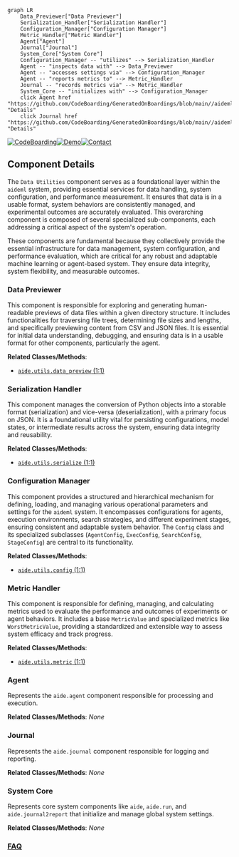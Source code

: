 ```mermaid
graph LR
    Data_Previewer["Data Previewer"]
    Serialization_Handler["Serialization Handler"]
    Configuration_Manager["Configuration Manager"]
    Metric_Handler["Metric Handler"]
    Agent["Agent"]
    Journal["Journal"]
    System_Core["System Core"]
    Configuration_Manager -- "utilizes" --> Serialization_Handler
    Agent -- "inspects data with" --> Data_Previewer
    Agent -- "accesses settings via" --> Configuration_Manager
    Agent -- "reports metrics to" --> Metric_Handler
    Journal -- "records metrics via" --> Metric_Handler
    System_Core -- "initializes with" --> Configuration_Manager
    click Agent href "https://github.com/CodeBoarding/GeneratedOnBoardings/blob/main//aideml/Agent.md" "Details"
    click Journal href "https://github.com/CodeBoarding/GeneratedOnBoardings/blob/main//aideml/Journal.md" "Details"
```
[![CodeBoarding](https://img.shields.io/badge/Generated%20by-CodeBoarding-9cf?style=flat-square)](https://github.com/CodeBoarding/GeneratedOnBoardings)[![Demo](https://img.shields.io/badge/Try%20our-Demo-blue?style=flat-square)](https://www.codeboarding.org/demo)[![Contact](https://img.shields.io/badge/Contact%20us%20-%20contact@codeboarding.org-lightgrey?style=flat-square)](mailto:contact@codeboarding.org)

## Component Details

The `Data Utilities` component serves as a foundational layer within the `aideml` system, providing essential services for data handling, system configuration, and performance measurement. It ensures that data is in a usable format, system behaviors are consistently managed, and experimental outcomes are accurately evaluated. This overarching component is composed of several specialized sub-components, each addressing a critical aspect of the system's operation.

These components are fundamental because they collectively provide the essential infrastructure for data management, system configuration, and performance evaluation, which are critical for any robust and adaptable machine learning or agent-based system. They ensure data integrity, system flexibility, and measurable outcomes.

### Data Previewer
This component is responsible for exploring and generating human-readable previews of data files within a given directory structure. It includes functionalities for traversing file trees, determining file sizes and lengths, and specifically previewing content from CSV and JSON files. It is essential for initial data understanding, debugging, and ensuring data is in a usable format for other components, particularly the agent.


**Related Classes/Methods**:

- <a href="https://github.com/WecoAI/aideml/blob/master/aide/utils/data_preview.py#L1-L1" target="_blank" rel="noopener noreferrer">`aide.utils.data_preview` (1:1)</a>


### Serialization Handler
This component manages the conversion of Python objects into a storable format (serialization) and vice-versa (deserialization), with a primary focus on JSON. It is a foundational utility vital for persisting configurations, model states, or intermediate results across the system, ensuring data integrity and reusability.


**Related Classes/Methods**:

- <a href="https://github.com/WecoAI/aideml/blob/master/aide/utils/serialize.py#L1-L1" target="_blank" rel="noopener noreferrer">`aide.utils.serialize` (1:1)</a>


### Configuration Manager
This component provides a structured and hierarchical mechanism for defining, loading, and managing various operational parameters and settings for the `aideml` system. It encompasses configurations for agents, execution environments, search strategies, and different experiment stages, ensuring consistent and adaptable system behavior. The `Config` class and its specialized subclasses (`AgentConfig`, `ExecConfig`, `SearchConfig`, `StageConfig`) are central to its functionality.


**Related Classes/Methods**:

- <a href="https://github.com/WecoAI/aideml/blob/master/aide/utils/config.py#L1-L1" target="_blank" rel="noopener noreferrer">`aide.utils.config` (1:1)</a>


### Metric Handler
This component is responsible for defining, managing, and calculating metrics used to evaluate the performance and outcomes of experiments or agent behaviors. It includes a base `MetricValue` and specialized metrics like `WorstMetricValue`, providing a standardized and extensible way to assess system efficacy and track progress.


**Related Classes/Methods**:

- <a href="https://github.com/WecoAI/aideml/blob/master/aide/utils/metric.py#L1-L1" target="_blank" rel="noopener noreferrer">`aide.utils.metric` (1:1)</a>


### Agent
Represents the `aide.agent` component responsible for processing and execution.


**Related Classes/Methods**: _None_

### Journal
Represents the `aide.journal` component responsible for logging and reporting.


**Related Classes/Methods**: _None_

### System Core
Represents core system components like `aide`, `aide.run`, and `aide.journal2report` that initialize and manage global system settings.


**Related Classes/Methods**: _None_



### [FAQ](https://github.com/CodeBoarding/GeneratedOnBoardings/tree/main?tab=readme-ov-file#faq)